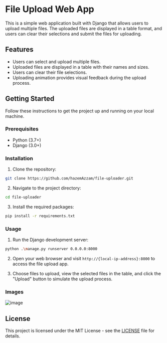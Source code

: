 # File Upload Web App

This is a simple web application built with Django that allows users to upload multiple files. The uploaded files are displayed in a table format, and users can clear their selections and submit the files for uploading.

## Features

- Users can select and upload multiple files.
- Uploaded files are displayed in a table with their names and sizes.
- Users can clear their file selections.
- Uploading animation provides visual feedback during the upload process.

## Getting Started

Follow these instructions to get the project up and running on your local machine.

### Prerequisites

- Python (3.7+)
- Django (3.0+)

### Installation

1. Clone the repository:

```sh
git clone https://github.com/hazemAzzam/file-uploader.git
```

2. Navigate to the project directory:

```sh
cd file-uploader
```

3. Install the required packages:

```sh
pip install -r requirements.txt
```

### Usage

1. Run the Django development server:

```sh
python .\manage.py runserver 0.0.0.0:8000
```

2. Open your web browser and visit `http://{local-ip-address}:8000` to access the file upload app.

3. Choose files to upload, view the selected files in the table, and click the "Upload" button to simulate the upload process.

### Images
![image](https://github.com/hazemAzzam/file-uploader/assets/61450444/e45b0f18-85c5-4c7c-8c2c-a17ea83dd9eb)


## License

This project is licensed under the MIT License - see the [LICENSE](LICENSE) file for details.
